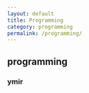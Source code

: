 ```yaml
---
layout: default
title: Programming 
category: programming
permalink: /programming/
---
```


## programming

### ymir
